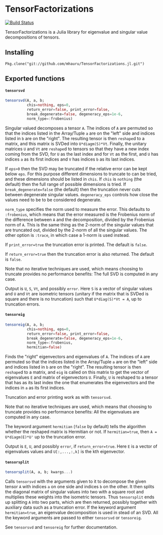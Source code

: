 # TensorFactorizations

[![Build Status](https://travis-ci.org/mhauru/TensorFactorizations.jl.svg?branch=master)](https://travis-ci.org/mhauru/TensorFactorizations.jl)

TensorFactorizations is a Julia library for eigenvalue and singular value
decompositions of tensors.

## Installing
`Pkg.clone("git://github.com/mhauru/TensorFactorizations.jl.git")`

## Exported functions

#### `tensorsvd`

```julia
tensorsvd(A, a, b;
          chis=nothing, eps=0,
          return_error=false, print_error=false,
          break_degenerate=false, degeneracy_eps=1e-6,
          norm_type=:frobenius)
```
Singular valued decomposes a tensor `A`. The indices of `A` are
permuted so that the indices listed in the Array/Tuple `a` are on the "left"
side and indices listed in `b` are on the "right".  The resulting tensor is
then `reshape`d to a matrix, and this matrix is SVDed into `U*diagm(S)*Vt`.
Finally, the unitary matrices `U` and `Vt` are `reshape`d to tensors so that
they have a new index coming from the SVD, for `U` as the last index and for
`Vt` as the first, and `U` has indices `a` as its first indices and `V` has
indices `b` as its last indices.

If `eps>0` then the SVD may be truncated if the relative error can be kept
below `eps`. For this purpose different dimensions to truncate to can be tried,
and these dimensions should be listed in `chis`. If `chis` is `nothing` (the
default) then the full range of possible dimensions is tried. If
`break_degenerate=false` (the default) then the truncation never cuts between
degenerate singular values. `degeneracy_eps` controls how close the values need
to be to be considered degenerate.

`norm_type` specifies the norm used to measure the error. This defaults to
`:frobenius`, which means that the error measured is the Frobenius norm of the
difference between `A` and the decomposition, divided by the Frobenius norm of
`A`.  This is the same thing as the 2-norm of the singular values that are
truncated out, divided by the 2-norm of all the singular values. The other
option is `:trace`, in which case a 1-norm is used instead.

If `print_error=true` the truncation error is printed. The default is `false`.

If `return_error=true` then the truncation error is also returned.
The default is `false`.

Note that no iterative techniques are used, which means choosing to truncate
provides no performance benefits: The full SVD is computed in any case.

Output is `U`, `S`, `Vt`, and possibly `error`. Here `S` is a vector of
singular values and `U` and `Vt` are isometric tensors (unitary if the matrix
that is SVDed is square and there is no truncation) such that  `U*diag(S)*Vt =
A`, up to truncation errors.

#### `tensoreig`

```julia
tensoreig(A, a, b;
          chis=nothing, eps=0,
          return_error=false, print_error=false,
          break_degenerate=false, degeneracy_eps=1e-6,
          norm_type=:frobenius,
          hermitian=false)
```
Finds the "right" eigenvectors and eigenvalues of `A`. The indices of `A` are
permuted so that the indices listed in the Array/Tuple `a` are on the "left"
side and indices listed in `b` are on the "right".  The resulting tensor is
then `reshape`d to a matrix, and `eig` is called on this matrix to get the
vector of eigenvalues `E` and matrix of eigenvectors `U`. Finally, `U` is
reshaped to a tensor that has as its last index the one that enumerates the
eigenvectors and the indices in `a` as its first indices.

Truncation and error printing work as with `tensorsvd`.

Note that no iterative techniques are used, which means that choosing to
truncate provides no performance benefits: All the eigenvalues are computed
in any case.

The keyword argument `hermitian` (`false` by default) tells the algorithm
whether the reshaped matrix is Hermitian or not. If `hermitian=true`, then `A =
U*diagm(E)*U'` up to the truncation error.

Output is `E`, `U`, and possibly `error`, if `return_error=true`. Here `E` is a
vector of eigenvalues values and `U[:,...,:,k]` is the kth eigenvector.

#### `tensorsplit`

```julia
tensorsplit(A, a, b; kwargs...)
```
Calls `tensorsvd` with the arguments given to it to decompose the given tensor
`A` with indices `a` on one side and indices `b` on the other.  It then splits
the diagonal matrix of singular values into two with a square root and
multiplies these weights into the isometric tensors.  Thus `tensorsplit` ends
up splitting `A` into two parts, which are then returned, possibly together
with auxiliary data such as a truncation error. If the keyword argument
`hermitian=true`, an eigenvalue decomposition is used in stead of an SVD. All
the keyword arguments are passed to either `tensorsvd` or `tensoreig`.

See `tensorsvd` and `tensoreig` for further documentation.

